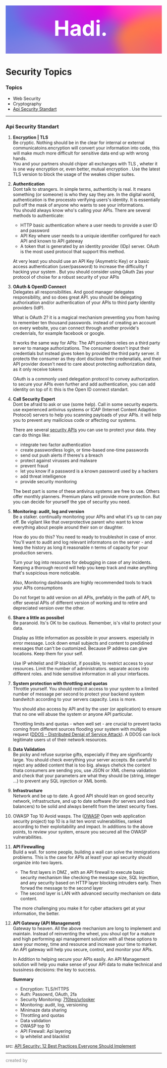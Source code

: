 ![Hadi-Banner](../hadi-banner.png)

# Security Topics

### Topics

- Web Security
- Cryptography
- [Api Security Standart](#api-security-standart) 

---

### Api Security Standart

1. **Encryption | TLS** <br>
    Be cryptic. Nothing should be in the clear for internal or external communicatoins.encryption will convert your information into code, this will make much more difficult for sensitive data end up with wrong hands. <br> You and your partners should chiper all exchanges with TLS , wheter it is one way encryption  or, even better, mutual encryption . Use the latest TLS version to block the usage of the weakes chiper suites.

2. **Authentication** <br>
    Dont talk to strangers. In simple terms, authenticity is real. It means something (or someone) is who they say they are. In the digital world, authentication is the processto verifying users's identity. It is essentially pull off the mask of anyone who wants to see your informations. <br> You should always know who's calling your APIs. There are several methods to authenticate:
    - HTTP basic authentication where a user needs to provide a user ID and password
    - API Key where user needs to a uniquie identifier configured for each API and known to API gateway
    - A token that is generated by an identity provider (IDp) server. OAuth is the most used protocol that support this method.

    At very least you should use an API Key (Asymetric Key) or a basic access authentication  (user/password) to increase the difficulity f hacking your system . But you should consider using OAuth 2as your protocol of choise for a robust security of your APIs

3. **OAuth & OpenID Connect**\
    Delegates all responsibilities. And good manager delegates responsibility, and so does great API. you should be delegating authorixation and/or authentication of your APIs to third party identity providers (IdP).

    What is OAuth 2? it is a magical mechanism preventing you from having to remember ten thousand passwords. instead of creating an account on every website, you can connect through another provide's credenrials, for example facebook or google.
    
    It works the same way for APIs: The API providers relies on a third party server to manage authorizations. The consumer doesn't input their credentials but instead gives token by provided the third party server. it protects the consumer as they dont disclose their credenatials, and their API provider doesn't need to care about protecting authorization data, as it only receive tokens

    OAuth is a commonly used delegation protocol to convey authorization. to secure your APIs even further and add authentication, you can add identity on top of it: this is the Open ID connect standart.

4. **Call Security Expert**\
    Dont be afraid to ask or use (some help). Call in some security experts. use experienced antivirus systems or ICAP (Internet Content Adaption Protocol) servers to help you scanning payloads of your APIs. it will help you to prevent any mailicious code or affecting our systems.

    There are several [security APIs](https://blog.api.rakuten.net/top-10-best-security-apis-twilio-virustotal/) you can use to protect your data. they can do things like:
    - integrate two factor authentication
    - create passwordless login, or time-based one-time passwords
    - send out push alerts if theres's a breach
    - protect against virusses and malware
    - prevent fraud
    - let you know if a password  is a known password used by a hackers
    - add threat intelligence 
    - provide security monitoring

    The best part is some of these antivirus systems are free to use. Others offer monthly planners. Premium plans will provide more protection. But you can decide for yourself the ype of security you need.

5. **Monitoring: audit, log and version**\
    Be a stalker. continually monitoring your APIs and what it's up to can pay off. Be vigilant like that overprotective parent who want to know everything about people around their son or daughter.

    How do you do this? You need to ready to troubleshot in case of error. You'll want to audit and log relevant informatons on the server - and keep the history as long it reasonable n terms of capacity for your production servers.

    Turn your log into resources for debugging in case of any incidents. Keeping a thorough record will help you keep track and make anything that's suspicious more noticable.

    Also, Monitoring dashboards are highly recommended tools to track your APIs consumptions 

    Do not forget to add version on all APIs, prefably in the path of API, to offer several APIs of different version of working and to retire and depreciated version over the other.

6. **Share a little as possibel**\
    Be paranoid. Its's OK to be cautious. Remember, is's vital to protect your data.

    Display as little information as possible in your answers. especially in error message. Lock down email subjects and content to predidined messages that can't be customized. Because IP address can give locations. Keep them for your self.

    Use IP whitelist and IP blacklist, if possible, to restrict access to your resources. Limit the number of administrators. separate acces into different roles. and hide sensitive information in all your interfaces.

7. **System protection with throttling and quotas**\
    Throttle yourself. You should restrcit access to your system to a limited number of message per second to protect your backend system bandwitch according to your servers capacity. Less is more.

    You should also access by API and by the user (or application) to ensure that no one will abuse the system or anyone API particular. 

    Throttling limits and quotas - when well set - are crucial to prevent tacks coming from different sources flooding your system with multiple request ([DDOS - Distributed Denial of Service Attack](https://www.cisa.gov/uscert/ncas/tips/ST04-015)). A DDOS can lock legitimate users ut of their network resources.

8. **Data Validation**\
    Be picky and refuse surprise gifts, especially if they are significantly large. You should check everything your server accepts. Be carefull to reject any added content that is too big. always chehck the content thata consumers are sending you, use JSON or XML chema validation and check that your parameters are what they should be (string, integer ...) to prevent any SQL injection or XML bomb.

9. **Infrastructure**\
    Network and be up to date. A good API should lean on good security network, infrastructure, and up to date software (for servers and load balancers) to be solid and always benefit from the latest security fixes.

10. OWASP Top 10
    Avoid wasps. The ([OWASP](https://blog.axway.com/api-security/owasps-api-security/?utm_source=axway&utm_medium=blog&utm_campaign=apim_fast_secure&utm_term=null&utm_content=blog&utm_id=null) Open web application security project) top 10 is a list ten worst vulnerabilities, ranked according to their exploitability and impact. In additions to the above points, to review your system, ensure you secured all the OWASP vulnerabilities.

11. **API Firewalling**\
    Build a wall. for some people, building a wall can solve the immigrations problems. This is the case for APIs at least! your api security should organize into two layers. 
    - The first layers in DMZ , with an API firewall to execute basic security mechanism like checking the message size, SQL Injecttion, and any security based on HTTP layer blocking intruders early. Then forwad the message to the second layer
    - The second layer is LAN with advanced security mechanism on data content.

    The more challenging you make it for cyber attackers get at your information, the better.

12. **API Gateway (API Management)**\
    Gateway to heaven. All the above mechanism are long to implement and maintain. Instead of reinventing the wheel, you shoul opt for a mature and high performing api management solution with all these options to save your money, time and resource and increase your time to market. An API gateway will help you secure, control, and monitor your APIs.
    
    In Addition to helping secure your APIs easily. An API Management solution will help you make sense of your API data to make technical and bussiness decisions: the key to success.

    **Summary**
    - Encryption: TLS/HTTPS
    - Auth: Passowrd, OAuth, 2fa
    - Security Monitoring: [710leo/urlooker](https://github.com/710leo/urlooker)
    - Monitoring: audit, log, versioning
    - Minimaze data sharing
    - Throttling and quotas
    - Data validation
    - OWASP top 10
    - API Firewall: Api layering
    - Ip whitelist and blacklist



src: [API Security: 12 Best Practices Everyone Should Implement](https://blog.axway.com/learning-center/digital-security/keys-oauth/api-security-best-practices)

---
<p style="color: grey">created by <b  style="color:white">Hadi Gunawan @2023</b></p>
